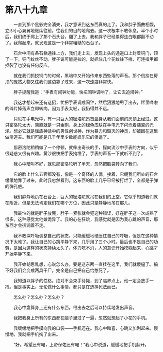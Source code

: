 # 第八十九章


　　一直到那个黑影完全消失，我才意识到这东西真的走了。我和胖子面曲相觑，立即小心翼翼地继续往前，往我们的目的地爬去。这一次根本不敢休息，半个小时后，我们终于爬上了那个石头台，翻了上去，我和胖子已经累得连白眼都翻不动了。我爬起来，就发现这是一个非常粗糙的石台子。

　　石台中间有条石梯通往上方，我们走上去，发现上头的通道口上封着铜门，顶了一下，铜门纹丝不动。胖子说可能是拉的，就抓住几个花纹往下拽，可连指甲都抠裂了也没有任何反应。

　　就在我们抓挠铜门的时候，黑暗中又开始传来东西坠落的声音。那个倒挂在房顶的庞然大物又往我们这边靠了过来，这一次速度非常快。

　　胖子提醒我道：“手表有闹钟功能，快把闹钟调响了，让它去追闹钟。”

　　我这才想起来还有这招，忙把手表调成闹钟，然后狠狠地甩了出去，稀里哗啦的碎片掉落声立即转向。因为手表太轻，我扔得并不远。

　　只见在手电光中，有一只巨大的密洛陀昂首盘身从我们面前的房顶上经过。这只密洛陀太大，简直就是一只金刚，身上的绿色皮肤在手电光下闪烁着翡翠的光泽。想必它就是瑶族神话中的男性创世神，作为暴力和毁灭的神灵，却被困在这里做清道夫。我们可能是几千年里少数能娱乐它的傻逼了。

　　那密洛陀稍稍做了一个停顿，就伸出奇长的手，探向流沙中手表的方向，似乎很疑惑又很有兴趣。黄沙很快把手表掩埋了，手表的声音一下就听不到了。

　　我心中暗叫不好，就见那密洛陀听了半天，忽然把脑袋转向了我们。

　　它的脸上什么五官都没有，像是一个奇怪的人偶。接着，它朝我们所处的石台缓缓地靠了过来。此时我忽然看到，这东西的脸上几乎已经被打烂了，全都是子弹的弹孔疤。

　　我们静静地趴在石台上，巨大的密洛陀就吊在我们的上空。它似乎知道我们就在附近，但是无法肯定我们在哪个方位，因此只是静静地吊在那儿。

　　我最怕的就是胖子放屁，胖子一紧张就会犯这种错误，好在胖子这一次成熟了很多。这种感觉太他娘诡异了。我的心在狂跳，我感觉就是因为我心跳的声音，那东西才会徘涧着不走。

　　我不敢深呼吸调整自己的状态，只能缓缓地硬压住自己的呼吸，但是在这种情况下太难了。我让自己的心跳平静下来，几乎用了三个小时。最后也不是自己的功劳，是因为这样的状态持续太久了，体力吃不消，人的意识开始模糊起来，心跳才开始平静下来。

　　我开始胡思乱想，心说怎么办，要是这东两一直挂在这里，我们就傻逼了。搞不好我们会变成两具干尸，完全是自己把自己给憋死了。

　　我知道以胖子的性格，绝对不会束手待毙，到了临界点上，他一定会放手一搏。但是事实上，无论做什么事情，都只是在选择死法而已。

　　怎么办？怎么办？怎么办？

　　我心中盘算身上还有什么东西，甩出去之后可以持续地发出声音。

　　我把我身上所有的东西都在脑子里过了一遍，忽然就想起了小花的手机。

　　我缓缓地把手摸向我的口袋——手机还在。我心中暗喜，心跳又加剧起来。慢慢地，我就把手机掏了出来。

　　“好，希望还有电，上帝保佑还有电！”我心中说道，缓缓地把手机翻开。

